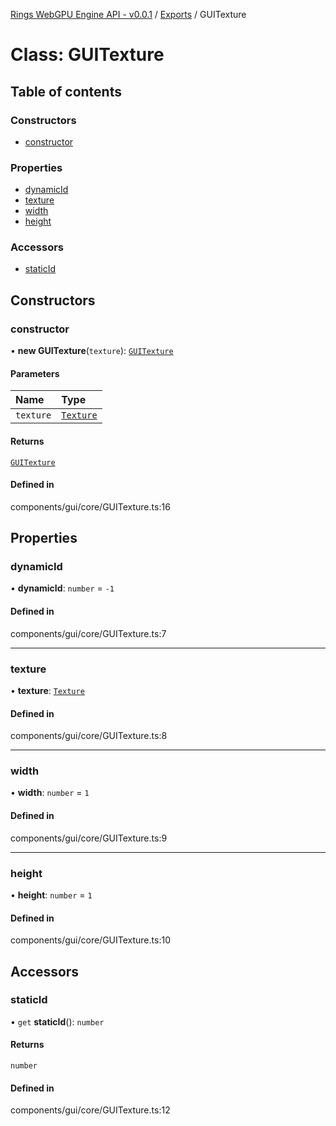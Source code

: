 [Rings WebGPU Engine API - v0.0.1](../README.md) / [Exports](../modules.md) / GUITexture

# Class: GUITexture

## Table of contents

### Constructors

- [constructor](GUITexture.md#constructor)

### Properties

- [dynamicId](GUITexture.md#dynamicid)
- [texture](GUITexture.md#texture)
- [width](GUITexture.md#width)
- [height](GUITexture.md#height)

### Accessors

- [staticId](GUITexture.md#staticid)

## Constructors

### constructor

• **new GUITexture**(`texture`): [`GUITexture`](GUITexture.md)

#### Parameters

| Name | Type |
| :------ | :------ |
| `texture` | [`Texture`](Texture.md) |

#### Returns

[`GUITexture`](GUITexture.md)

#### Defined in

components/gui/core/GUITexture.ts:16

## Properties

### dynamicId

• **dynamicId**: `number` = `-1`

#### Defined in

components/gui/core/GUITexture.ts:7

___

### texture

• **texture**: [`Texture`](Texture.md)

#### Defined in

components/gui/core/GUITexture.ts:8

___

### width

• **width**: `number` = `1`

#### Defined in

components/gui/core/GUITexture.ts:9

___

### height

• **height**: `number` = `1`

#### Defined in

components/gui/core/GUITexture.ts:10

## Accessors

### staticId

• `get` **staticId**(): `number`

#### Returns

`number`

#### Defined in

components/gui/core/GUITexture.ts:12
